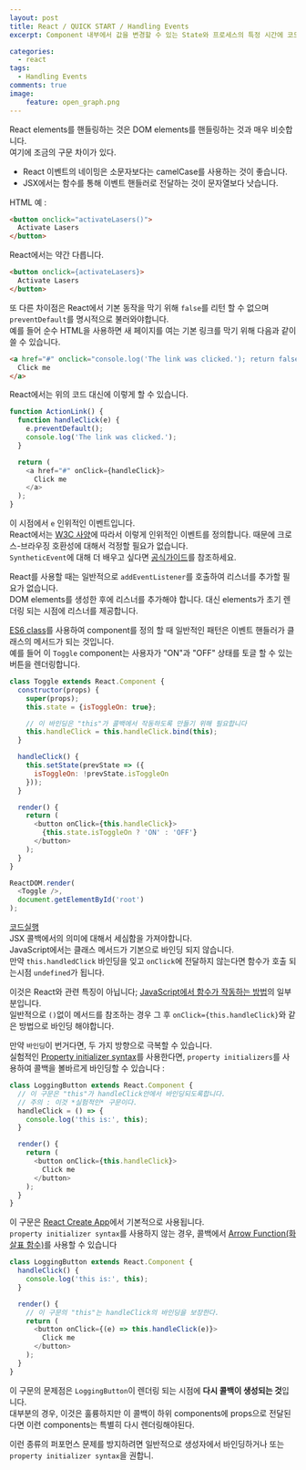 ```yaml
---
layout: post
title: React / QUICK START / Handling Events
excerpt: Component 내부에서 값을 변경할 수 있는 State와 프로세스의 특정 시간에 코드를 재정의 할 수 있는 Life Cycle에 대하여 알아봅니다.

categories:
  - react
tags:
  - Handling Events
comments: true
image:
    feature: open_graph.png
---
```

React elements를 핸들링하는 것은 DOM elements를 핸들링하는 것과 매우 비슷합니다.  
여기에 조금의 구문 차이가 있다.
* React 이벤트의 네이밍은 소문자보다는 camelCase를 사용하는 것이 좋습니다.
* JSX에서는 함수를 통해 이벤트 핸들러로 전달하는 것이 문자열보다 낫습니다.

HTML 예 :
```html
<button onclick="activateLasers()">
  Activate Lasers
</button>
```

React에서는 약간 다릅니다.
```html
<button onclick={activateLasers}>
  Activate Lasers
</button>
```

또 다른 차이점은 React에서 기본 동작을 막기 위해 `false`를 리턴 할 수 없으며 `preventDefault`를 명시적으로 불러와야합니다.  
예를 들어 순수 HTML을 사용하면 새 페이지를 여는 기본 링크를 막기 위해 다음과 같이 쓸 수 있습니다.
```html
<a href="#" onclick="console.log('The link was clicked.'); return false">
  Click me
</a>
```

React에서는 위의 코드 대신에 이렇게 할 수 있습니다.
```js
function ActionLink() {
  function handleClick(e) {
    e.preventDefault();
    console.log('The link was clicked.');
  }

  return (
    <a href="#" onClick={handleClick}>
      Click me
    </a>
  );
}
```
이 시점에서 `e` 인위적인 이벤트입니다.  
React에서는 [W3C 사양](https://www.w3.org/TR/DOM-Level-3-Events/)에 따라서 이렇게 인위적인 이벤트를 정의합니다.
때문에 크로스-브라우징 호환성에 대해서 걱정할 필요가 없습니다.  
`SyntheticEvent`에 대해 더 배우고 싶다면 [공식가이드](https://facebook.github.io/react/docs/events.html)를 참조하세요.

React를 사용할 때는 일반적으로 `addEventListener`를 호출하여 리스너를 추가할 필요가 없습니다.  
DOM elements를 생성한 후에 리스너를 추가해야 합니다.
대신 elements가 초기 렌더링 되는 시점에 리스너를 제공합니다.

[ES6 class](https://developer.mozilla.org/en/docs/Web/JavaScript/Reference/Classes)를 사용하여 component를 정의 할 때 일반적인 패턴은 이벤트 핸들러가 클래스의 메서드가 되는 것입니다.  
예를 들어 이 `Toggle` component는 사용자가 "ON"과 "OFF" 상태를 토글 할 수 있는 버튼을 렌더링합니다.
```js
class Toggle extends React.Component {
  constructor(props) {
    super(props);
    this.state = {isToggleOn: true};

    // 이 바인딩은 "this"가 콜백에서 작동하도록 만들기 위해 필요합니다
    this.handleClick = this.handleClick.bind(this);
  }

  handleClick() {
    this.setState(prevState => ({
      isToggleOn: !prevState.isToggleOn
    }));
  }

  render() {
    return (
      <button onClick={this.handleClick}>
        {this.state.isToggleOn ? 'ON' : 'OFF'}
      </button>
    );
  }
}

ReactDOM.render(
  <Toggle />,
  document.getElementById('root')
);
```
[코드실행](http://codepen.io/gaearon/pen/xEmzGg?editors=0010)  
JSX 콜백에서의 의미에 대해서 세심함을 가져야합니다.  
JavaScript에서는 클래스 메서드가 기본으로 바인딩 되지 않습니다.  
만약 `this.handledClick` 바인딩을 잊고 `onClick`에 전달하지 않는다면 함수가 호출 되는시점 `undefined`가 됩니다. 

이것은 React와 관련 특징이 아닙니다; 
[JavaScript에서 함수가 작동하는 방법](https://www.smashingmagazine.com/2014/01/understanding-javascript-function-prototype-bind/)의 일부분입니다.  
일반적으로 `()`없이 메서드를 참조하는 경우 그 후 `onClick={this.handleClick}`와 같은 방법으로 바인딩 해야합니다.

만약 `바인딩`이 번거다면, 두 가지 방향으로 극복할 수 있습니다.  
실험적인 [Property initializer syntax](https://babeljs.io/docs/plugins/transform-class-properties/)를 사용한다면, `property initializers`를 사용하여 콜백을 볼바르게 바인딩할 수 있습니다 : 
```js
class LoggingButton extends React.Component {
  // 이 구문은 "this"가 handleClick안에서 바인딩되도록합니다.
  // 주의 : 이것 *실험적인* 구문이다.
  handleClick = () => {
    console.log('this is:', this);
  }

  render() {
    return (
      <button onClick={this.handleClick}>
        Click me
      </button>
    );
  }
}
```
이 구문은 [React Create App](https://github.com/facebookincubator/create-react-app)에서 기본적으로 사용됩니다.  
`property initializer syntax`를 사용하지 않는 경우, 콜백에서 [Arrow Function(화살표 함수)](https://developer.mozilla.org/ko/docs/Web/JavaScript/Reference/Functions/%EC%95%A0%EB%A1%9C%EC%9A%B0_%ED%8E%91%EC%85%98)를 사용할 수 있습니다
```js
class LoggingButton extends React.Component {
  handleClick() {
    console.log('this is:', this);
  }

  render() {
    // 이 구문의 "this"는 handleClick의 바인딩을 보장한다.
    return (
      <button onClick={(e) => this.handleClick(e)}>
        Click me
      </button>
    );
  }
}
```
이 구문의 문제점은 `LoggingButton`이 렌더링 되는 시점에 **다시 콜백이 생성되는 것**입니다.  
대부분의 경우, 이것은 훌륭하지만 이 콜백이 하위 components에 props으로 전달된다면 이런 components는 특별히 다시 렌더링해야된다.

이런 종류의 퍼포먼스 문제를 방지하려면 일반적으로 생성자에서 바인딩하거나 또는 `property initializer syntax`을 권합니.